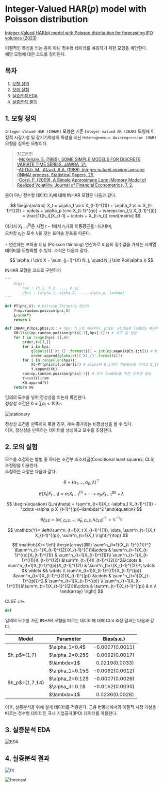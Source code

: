 # Integer-Valued HAR($p$) model with Poisson distribution

[Integer-Valued HAR(<i>p</i>) model with Poisson distribution for forecasting IPO volumes (2023)](http://www.csam.or.kr/journal/view.html?doi=10.29220/CSAM.2023.30.3.273)

이질적인 특성을 띄는 음이 아닌 정수형 데이터를 예측하기 위한 모형을 제안한다.  
해당 모형에 대한 코드를 정리한다.

## 목차
1. [모형 정의](#1-모형-정의)
2. [모의 실험](#2-모의-실험)
3. [실증분석 EDA](#3-실증분석-eda)
4. [실증분석 결과](#4-실증분석-결과)

## 1. 모형 정의

`Integer-Valued HAR (INHAR)` 모형은 기존 `Integer-valued AR (INAR)` 모형에 이질적 시장가설 및 장기기억성의 특성을 지닌 `Heterogeneous Autoregression (HAR)` 모형을 접목한 모형이다.

> 참고문헌  
-[McKenzie, E. (1985), SOME SIMPLE MODELS FOR DISCRETE VARIATE TIME SERIES. JAWRA, 21.](https://doi.org/10.1111/j.1752-1688.1985.tb05379.x)  
-[Al-Osh, M., Alzaid, A.A. (1988), Integer-valued moving average (INMA) process. Statistical Papers, 29.](https://doi.org/10.1007/BF02924535)  
-[Corsi, F. (2009), A Simple Approximate Long-Memory Model of Realized Volatility, Journal of Financial Econometrics, 7, 2.](https://doi.org/10.1093/jjfinec/nbp001)

음이 아닌 정수형 데이터 $X_t$에 대해 INHAR 모형은 다음과 같다.

$$
\begin{matrix}
X_t = \alpha_1 \circ X_{t-1}^{(1)} + \alpha_2 \circ X_{t-1}^{(2)} + \cdots + \alpha_p \circ X_{t-1}^{(p)} + \varepsilon_t,\\
X_{t-1}^{(i)} = \frac{1}{h_i}(X_{t-1} + \cdots + X_{t-h_i})
\end{matrix}
$$

여기서 $X_{t-1}^{(i)}$은 시점 $t-1$에서 $h_i$개의 이동평균을 나타내며,  
오차항 $\varepsilon_t$는 모수 $\lambda$를 갖는 포아송 분포를 따른다.

$\circ$ 연산자는 포아송 디닝 (Poisson thinning) 연산자로 비음의 정수값을 가지는 시계열 데이터를 모형화할 수 있다. 수식은 다음과 같다.

$$ \alpha_i \circ X = \sum_{j=1}^{X} N_j, \quad N_j \sim Poi(\alpha_i) $$

INHAR 모형을 코드로 구현하기

````python
"""
    Args:
        hps : [h_1, h_2, ..., h_p]
        phis : [alpha_1, alpha_2, ..., alpha_p, lambda]
"""

def PT(phi,X): # Poisson Thinning 연산자
    Y=np.random.poisson(phi,X)
    L=sum(Y)
    return L

def INHAR_P(hps,phis,n): # hps: h_i의 파라미터, phis: alpha와 lambda 파라미터
    X0=list(np.random.poisson(phis[-1],hps[-1])) # 초기 값 생성
    for t in range(hps[-1],n):
        order,Y=[],[]
        for i in hps:
            globals()['Xt_{}'.format(i)] = int(np.mean(X0[t-i:t])) # h_i개의 이동평균 계산
            order.append(globals()['Xt_{}'.format(i)])
        for i in range(len(hps)):
            Xt=PT(phis[i],order[i]) # alpha와 h_i개의 이동평균을 가지고 X_{t-1}^{(i)} 생성
            Y.append(Xt)
        ram=np.random.poisson(phis[-1]) # 모수 lambda를 가진 오차항 생성
        Y=sum(Y)+ram
        X0.append(Y)
    return X0
````
임의의 모수를 넣어 정상성을 띄는지 확인한다.  
정상성 조건은 $0 \leq \sum \alpha_i < 1$이다.

![stationary](images/inhar_stationary.png)   

정상성 조건을 만족하지 못한 경우, 계속 증가하는 비정상성을 볼 수 있다.  
이후, 정상성을 만족하는 데이터를 생성하고 모수를 추정한다.

## 2. 모의 실험

모수를 추정하는 방법 중 하나는 조건부 최소제곱(Conditional least squares; CLS) 추정량을 이용한다.  
추정하는 과정은 다음과 같다.


$$ \theta = ( \alpha_1, \dots, \alpha_p, \lambda)^{\top} $$

$$ E(X_t|F_{t-1})=\alpha_1 X_{t-1}^{(1)} + \cdots +\alpha_p X_{t-1}^{(p)}+\lambda $$

$$
\begin{equation}
Q_n(\theta) = \sum^n_{t=1}(X_t -\alpha_1 X_{t-1}^{(1)} - \cdots  -\alpha_p X_{t-1}^{(p)}-\lambda)^2
\end{equation}
$$

$$
\begin{equation}
\hat \theta_{CLS} =( \hat \alpha_{1,CLS}, \dots, \hat \alpha_{p,CLS}, \,\hat \lambda _{CLS})^{\top} = \mathbb{X}^{-1}\mathbb{Y}
\end{equation}
$$

$$
\mathbb{Y}= \left(\sum^n_{t=1}X_t X_{t-1}^{(1)}, \dots,  \sum^n_{t=1}X_t X_{t-1}^{(p)}, \sum^n_{t=1}X_t  \right)^{\top}
$$

$$
\mathbb{X}=  \left[
\begin{array}{lllll}
\sum^n_{t=1}(X_{t-1}^{(1)})^2 &\sum^n_{t=1}X_{t-1}^{(2)}X_{t-1}^{(1)}&\cdots &   \sum^n_{t=1}X_{t-1}^{(p)}X_{t-1}^{(1)} &  \sum^n_{t=1}X_{t-1}^{(1)}\\
\sum^n_{t=1}X_{t-1}^{(1)}X_{t-1}^{(2)} &\sum^n_{t=1}(X_{t-1}^{(2)})^2&\cdots &   \sum^n_{t=1}X_{t-1}^{(p)}X_{t-1}^{(2)} &  \sum^n_{t=1}X_{t-1}^{(2)}\\
\vdots && \ddots && \vdots \\ 
\sum^n_{t=1}X_{t-1}^{(1)}X_{t-1}^{(p)} &\sum^n_{t=1}X_{t-1}^{(2)}X_{t-1}^{(p)} &\cdots &   \sum^n_{t=1}(X_{t-1}^{(p)})^2 &  \sum^n_{t=1}X_{t-1}^{(p)} \\
\sum^n_{t=1}X_{t-1}^{(1)}&\sum^n_{t=1}X_{t-1}^{(2)}&\cdots & \sum^n_{t=1}X_{t-1}^{(p)}  & n \\
\end{array}
\right]
$$

CLSE 코드

```python
def

```

임의의 모수를 가진 INHAR 모형을 따르는 데이터에 대해 CLS 추정 결과는 다음과 같다.

<table>
    <thead>
        <tr>
            <th>Model</th>
            <th>Parameter</th>
            <th>Bias(s.e.)</th>
        </tr>
    </thead>
    <tbody>
        <tr>
            <td rowspan=3>$h_p$=(1,7)</td>
            <td>$\alpha_1=0.4$</td>
            <td>-0.0007(0.0011)</td>
        </tr>
        <tr>
            <td>$\alpha_2=0.25$</td>
            <td>-0.0092(0.0017)</td>
        </tr>
        <tr>
            <td>$\lambda=1$</td>
            <td> &nbsp 0.0219(0.0033)</td>
        </tr>
        <tr>
            <td rowspan=4>$h_p$=(1,7,14)</td>
            <td>$\alpha_1=0.15$</td>
            <td>-0.0062(0.0012)</td>
        </tr>
        <tr>
            <td>$\alpha_2=0.12$</td>
            <td>-0.0007(0.0026)</td>
        <tr>
            <td>$\alpha_3=0.1$</td>
            <td>-0.0162(0.0030)</td>
        </tr>
            <td>$\lambda=1$</td>
            <td> &nbsp 0.0236(0.0028)</td>
        </tr>
    </tbody>
</table>

이후, 실증분석을 위해 실제 데이터를 적용한다.
금융 변동성에서의 이질적 시장 가설을 따르는 정수형 데이터인 국내 기업공개(IPO) 데이터를 이용한다.

## 3. 실증분석 EDA

![EDA](images/EDA.png)   

## 4. 실증분석 결과

![fit](images/fit.png)   

![forecast](images/forecast.png)   
